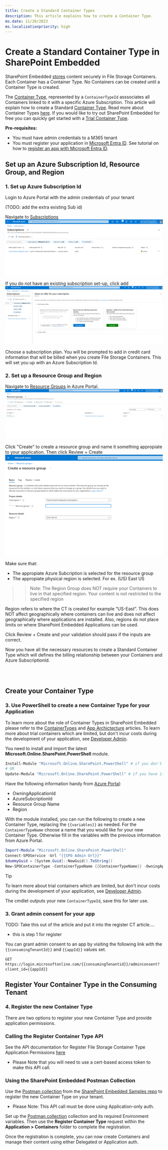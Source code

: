 ```yaml
---
title: Create a Standard Container Types
description: This article explains how to create a Container Type.
ms.date: 11/28/2023
ms.localizationpriority: high
---
```


<!-- 
TODO:
- Link to a tenant that customers can use to try out trial container types (Not M365)
- Fix images for Azure Subscription Id, Resource Group, etc.
- Define steps for setting up an Azure Subscription Id (which subscription plan should customers choose if they are completely new)
- Add link to tutorial for registering application

- Add an explanation for region and resource group in SharePoint Embedded. Explain the difference that Region does NOT define what geo-location Containers can be created and stored. Explain that region basically means nothing except for the location that it is set in.
- Note: The Region Group does NOT require your Containers to live in that specified region. Your content is not restricted to the specified region
 -->


# Create a Standard Container Type in SharePoint Embedded
SharePoint Embedded [stores](../concepts/app-concepts/app-architecture.md) content securely in File Storage Containers. Each Container has a Container Type. No Containers can be created until a Container Type is created.  

The [Container Type](../concepts/app-concepts/containertypes.md), represented by a `ContainerTypeId` asssociates all Containers linked to it with a specific Azure Subscription. This article will explain how to create a Standard [Container Type](../concepts/app-concepts/containertypes.md). Read more about Container Types [here](../concepts/app-concepts/containertypes.md). If you would like to try out SharePoint Embedded for free you can quickly get started with a [Trial Container Type](https://learn.microsoft.com/en-us/sharepoint/dev/embedded/concepts/app-concepts/containertypes#sharepoint-embedded-trial-container-types).


**Pre-requisites:**
* You must have admin credentials to a M365 tenant
* You must register your application in [Microsoft Entra ID](https://learn.microsoft.com/en-us/training/modules/sharepoint-embedded-setup/5-exercise-setup-configure-sharepoint-embedded). See tutorial on how to [register an app with Microsoft Entra ID](https://learn.microsoft.com/en-us/power-apps/developer/data-platform/walkthrough-register-app-azure-active-directory).



## Set up an Azure Subscription Id, Resource Group, and Region

### 1. Set up Azure Subscription Id
Login to Azure Portal with the admin credentials of your tenant


(TODO: add the extra existing Sub id)

Navigate to [Subscriptions](https://portal.azure.com/#view/Microsoft_Azure_Billing/SubscriptionsBladeV2)
![alt text](./regct-image/azuresubscription.png)

If you do not have an existing subscription set-up, click add
![alt text](./regct-image/suboption.png)

Choose a subscription plan. You will be prompted to add in credit card information that will be billed when you create File Storage Containers. This will set you up with an Azure Subscription Id.

### 2. Set up a Resource Group and Region
Navigate to [Resource Groups](https://portal.azure.com/#view/HubsExtension/BrowseResourceGroups) in Azure Portal.
![alt text](./regct-image/resource-group.png)

Click "Create" to create a resource group and name it something appropiate to your application. Then click Review + Create
![alt text](./regct-image/c-rg.png)

Make sure that:
* The appropiate Azure Subcription is selected for the resource group
* The appropiate physical region is selected. For ex. (US) East US

>> Note: The Region Group does NOT require your Containers to live in that specified region. Your content is not restricted to the specified region

Region refers to where the CT is created  for example “US-East”. This does NOT affect geographically where containers can live and does not affect geographically where applications are installed. Also, regions do not place limits on where SharePoint Embedded Applications can be used.

Click Review + Create and your validation should pass if the inputs are correct.

Now you have all the necessary resources to create a Standard Container Type which will defines the billing relationship between your Containers and Azure SubscriptionId.

<br></br>

## Create your Container Type

### 3. Use PowerShell to create a new Container Type for your Application
To learn more about the role of Container Types in SharePoint Embedded please refer to the [ContainerTypes](../concepts/app-concepts/containertypes.md) and [App Archictecture](../concepts/app-concepts/app-architecture.md) articles. To learn more about trial containers which are limited, but don't incur costs during the development of your application, see [Developer Admin](../concepts/admin-exp/dev-admin.md).

You need to install and import the latest **Microsoft.Online.SharePoint.PowerShell** module.

```powershell
Install-Module "Microsoft.Online.SharePoint.PowerShell" # if you don't have it already
# OR
Update-Module "Microsoft.Online.SharePoint.PowerShell" # if you have it already
```

Have the following information handy from [Azure Portal](portal.azure.com):
- OwningApplicationId
- AzureSubcriptionId
- Resource Group Name
- Region

With the module installed, you can run the following to create a new Container Type, replacing the `{{variables}}` as needed. For the `ContainerTypeName` choose a name that you would like for your new Container Type. Otherwise fill in the variables with the previous information from Azure Portal.

```powershell
Import-Module "Microsoft.Online.SharePoint.PowerShell"
Connect-SPOService -Url "{{SPO Admin Url}}"
$dummyGuid = [System.Guid]::NewGuid().ToString()
New-SPOContainerType -ContainerTypeName {{ContainerTypeName}} -OwningApplicationId {{OwningApplicationId}} -AzureSubscriptionId {{AzureSubscriptionId}} -ResourceGroup {{ResourceGroup}} -Region {{Region}}​
```

> [!TIP]
> To learn more about trial containers which are limited, but don't incur costs during the development of your application, see [Developer Admin](../concepts/admin-exp/dev-admin.md).

The cmdlet outputs your new `ContainerTypeId`, save this for later use.

### 3. Grant admin consent for your app

TODO: Take this out of the article and put it into the register CT article....
* this is step 1 for register

You can grant admin consent to an app by visiting the following link with the
`{{consumingTenantId}}` and `{{appId}}` values set.

```http
GET https://login.microsoftonline.com/{{consumingTenantid}}/adminconsent?client_id={{appId}}
```

## Register Your Container Type in the Consuming Tenant

### 4. Register the new Container Type

There are two options to register your new Container Type and provide application permissions.

### Calling the Register Container Type API

See the API documentation for Register File Storage Container Type Application Permissions [here](register-api.md)
* Please Note that you will need to use a cert-based access token to make this API call.
  

### Using the SharePoint Embedded Postman Collection

Use the [Postman collection](https://github.com/microsoft/SharePoint-Embedded-Samples/tree/main/Postman) from the [SharePoint Embedded Samples repo](https://github.com/microsoft/SharePoint-Embedded-Samples) to register the new Container Type on your tenant. 
* Please Note: This API call must be done using Application-only auth.

Set up the [Postman collection](https://github.com/microsoft/SharePoint-Embedded-Samples/tree/main/Postman) collection and its required Environment variables. Then use the **Register Container Type** request within the **Application > Containers** folder to complete the registration.

Once the registration is complete, you can now create Containers and manage their content using either Delegated or Application auth.
